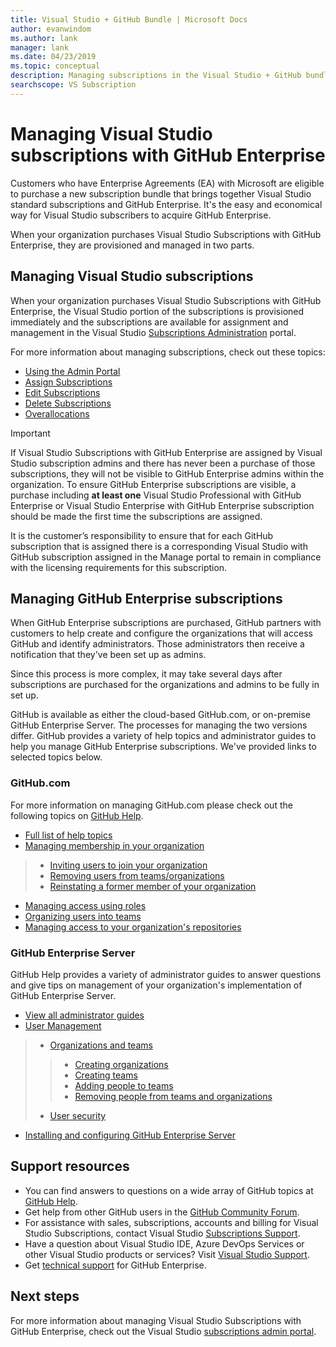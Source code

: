 ```yaml
---
title: Visual Studio + GitHub Bundle | Microsoft Docs
author: evanwindom
ms.author: lank
manager: lank
ms.date: 04/23/2019
ms.topic: conceptual
description: Managing subscriptions in the Visual Studio + GitHub bundle
searchscope: VS Subscription
---
```


# Managing Visual Studio subscriptions with GitHub Enterprise

Customers who have Enterprise Agreements (EA) with Microsoft are eligible to purchase a new subscription bundle that brings together Visual Studio standard subscriptions and GitHub Enterprise. It's the easy and economical way for Visual Studio subscribers to acquire GitHub Enterprise. 

When your organization purchases Visual Studio Subscriptions with GitHub Enterprise, they are provisioned and managed in two parts.

## Managing Visual Studio subscriptions

When your organization purchases Visual Studio Subscriptions with GitHub Enterprise, the Visual Studio portion of the subscriptions is provisioned immediately and the subscriptions are available for assignment and management in the Visual Studio [Subscriptions Administration](https://manage.visualstudio.com) portal. 

For more information about managing subscriptions, check out these topics:
- [Using the Admin Portal](using-admin-portal.md)
- [Assign Subscriptions](assign-license.md)
- [Edit Subscriptions](edit-license.md)
- [Delete Subscriptions](delete-license.md)
- [Overallocations](handle-overclaimed-license.md)

> [!Important]
> If Visual Studio Subscriptions with GitHub Enterprise are assigned by Visual Studio subscription admins and there has never been a purchase of those subscriptions, they will not be visible to GitHub Enterprise admins within the organization. To ensure GitHub Enterprise subscriptions are visible, a purchase including **at least one** Visual Studio Professional with GitHub Enterprise or Visual Studio Enterprise with GitHub Enterprise subscription should be made the first time the subscriptions are assigned.  
>
> It is the customer’s responsibility to ensure that for each GitHub subscription that is assigned there is a corresponding Visual Studio with GitHub subscription assigned in the Manage portal to remain in compliance with the licensing requirements for this subscription.

## Managing GitHub Enterprise subscriptions

When GitHub Enterprise subscriptions are purchased, GitHub partners with customers to help create and configure the organizations that will access GitHub and identify administrators.  Those administrators then receive a notification that they've been set up as admins.  

Since this process is more complex, it may take several days after subscriptions are purchased for the organizations and admins to be fully in set up.

GitHub is available as either the cloud-based GitHub.com, or on-premise GitHub Enterprise Server.  The processes for managing the two versions differ.  GitHub provides a variety of help topics and administrator guides to help you manage GitHub Enterprise subscriptions.  We've provided links to selected topics below.  

### GitHub.com 

For more information on managing GitHub.com please check out the following topics on [GitHub Help](https://help.github.com/en).
- [Full list of help topics](https://help.github.com/en)
- [Managing membership in your organization](https://help.github.com/en/articles/managing-membership-in-your-organization)
> - [Inviting users to join your organization](https://help.github.com/en/articles/inviting-users-to-join-your-organization)
> - [Removing users from teams/organizations](https://help.github.com/en/articles/removing-a-member-from-your-organization)
> - [Reinstating a former member of your organization](https://help.github.com/en/articles/reinstating-a-former-member-of-your-organization)
- [Managing access using roles](https://help.github.com/en/articles/managing-peoples-access-to-your-organization-with-roles)
- [Organizing users into teams](https://help.github.com/en/articles/organizing-members-into-teams)
- [Managing access to your organization's repositories](https://help.github.com/en/articles/managing-access-to-your-organizations-repositories)

### GitHub Enterprise Server

GitHub Help provides a variety of administrator guides to answer questions and give tips on management of your organization's implementation of GitHub Enterprise Server.

- [View all administrator guides](https://help.github.com/en/enterprise/2.16/admin)
- [User Management](https://help.github.com/en/enterprise/2.16/admin/user-management)
> - [Organizations and teams](https://help.github.com/en/enterprise/2.16/admin/user-management/organizations-and-teams)
> > - [Creating organizations](https://help.github.com/en/enterprise/2.16/admin/user-management/creating-organizations)
> > - [Creating teams](https://help.github.com/en/enterprise/2.16/admin/user-management/creating-teams)
> > - [Adding people to teams](https://help.github.com/en/enterprise/2.16/admin/user-management/adding-people-to-teams)
> > - [Removing people from teams and organizations](https://help.github.com/en/enterprise/2.16/admin/user-management/removing-users-from-teams-and-organizations)
> - [User security](https://help.github.com/en/enterprise/2.16/admin/user-management/user-security)
- [Installing and configuring GitHub Enterprise Server](https://help.github.com/en/enterprise/2.16/admin/installation)


## Support resources
-  You can find answers to questions on a wide array of GitHub topics at [GitHub Help](https://help.github.com/en).
-  Get help from other GitHub users in the [GitHub Community Forum](https://github.community/).
-  For assistance with sales, subscriptions, accounts and billing for Visual Studio Subscriptions, contact Visual Studio [Subscriptions Support](https://visualstudio.microsoft.com/subscriptions/support/).
-  Have a question about Visual Studio IDE, Azure DevOps Services or other Visual Studio products or services?  Visit [Visual Studio Support](https://visualstudio.microsoft.com/support/).
-  Get [technical support](https://support.microsoft.com/en-us/supportforbusiness/productselection?sapId=b77fe80f-5417-80bd-4b2a-275cf0018c24) for GitHub Enterprise.   

## Next steps
For more information about managing Visual Studio Subscriptions with GitHub Enterprise, check out the Visual Studio [subscriptions admin portal](https://visualstudio.microsoft.com/subscriptions-administration/).